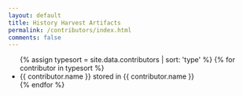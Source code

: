 ```yaml
---
layout: default
title: History Harvest Artifacts
permalink: /contributors/index.html
comments: false
---
```


<ul>
{% assign typesort = site.data.contributors | sort: 'type' %}
{% for contributor in typesort %}
  <li>
    {{ contributor.name }} stored in {{ contributor.name }}
  </li>
{% endfor %}
</ul>
